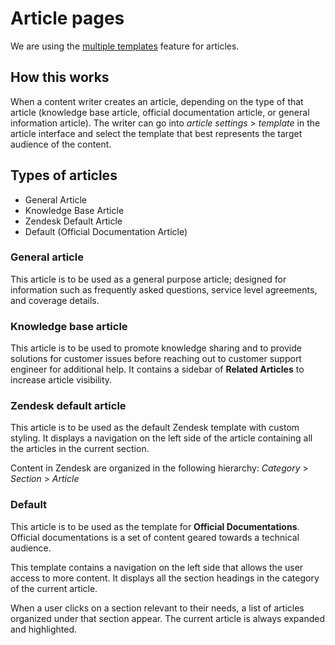 # Article pages

We are using the [multiple templates](https://support.zendesk.com/hc/en-us/articles/360001948367) feature for articles.

## How this works
When a content writer creates an article, depending on the type of that article (knowledge base article, official documentation article, or general information article). The writer can go into *article settings* > *template* in the article interface and select the template that best represents the target audience of the content.

## Types of articles
- General Article
- Knowledge Base Article
- Zendesk Default Article
- Default (Official Documentation Article)

### General article
This article is to be used as a general purpose article; designed for information such as frequently asked questions, service level agreements, and coverage details.

### Knowledge base article
This article is to be used to promote knowledge sharing and to provide solutions for customer issues before reaching out to customer support engineer for additional help. It contains a sidebar of **Related Articles** to increase article visibility.

### Zendesk default article
This article is to be used as the default Zendesk template with custom styling. It displays a navigation on the left side of the article containing all the articles in the current section.

Content in Zendesk are organized in the following hierarchy: *Category* > *Section* > *Article*

### Default
This article is to be used as the template for **Official Documentations**. Official documentations is a set of content geared towards a technical audience.

This template contains a navigation on the left side that allows the user access to more content. It displays all the section headings in the category of the current article.

When a user clicks on a section relevant to their needs, a list of articles organized under that section appear. The current article is always expanded and highlighted.
